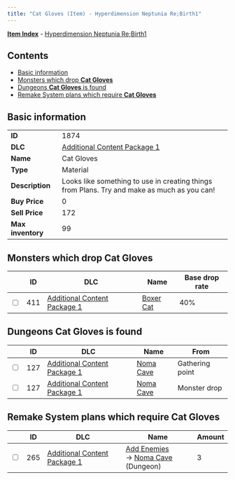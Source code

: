 ```yaml
---
title: "Cat Gloves (Item) - Hyperdimension Neptunia Re;Birth1"
---
```


[**Item Index**](/neptunia/rb1/item/index.html) - [Hyperdimension Neptunia Re;Birth1](/neptunia/rb1)

## Contents

- [Basic information](#basic-information)
- [Monsters which drop **Cat Gloves**](#monsters-which-drop-cat-gloves)
- [Dungeons **Cat Gloves** is found](#dungeons-cat-gloves-is-found)
- [Remake System plans which require **Cat Gloves**](#remake-system-plans-which-require-cat-gloves)

## Basic information

|   |   |
| -- | -- |
| **ID** | 1874 |
| **DLC** | [Additional Content Package 1](/neptunia/rb1/dlc/10-pack1.html) |
| **Name** | Cat Gloves |
| **Type** | Material |
| **Description** | Looks like something to use in creating things from Plans. Try and make as much as you can! |
| **Buy Price** | 0 |
| **Sell Price** | 172 |
| **Max inventory** | 99 |

## Monsters which drop **Cat Gloves**

|    | ID | DLC | Name | Base drop rate |
| -- | -- | --- | ---- | -------------- |
| <input type="checkbox" id="rb1-monster-10-411" class="trackbox" /> | 411 | [Additional Content Package 1](/neptunia/rb1/dlc/10-pack1.html) | [Boxer Cat](/neptunia/rb1/monster/10-411-boxer-cat.html) | 40% |

## Dungeons **Cat Gloves** is found

|    | ID | DLC | Name | From |
| -- | -- | --- | ---- | ---- |
| <input type="checkbox" id="rb1-dungeon-10-127" class="trackbox" /> | 127 | [Additional Content Package 1](/neptunia/rb1/dlc/10-pack1.html) | [Noma Cave](/neptunia/rb1/dungeon/10-127-noma-cave.html) | Gathering point |
| <input type="checkbox" id="rb1-dungeon-10-127" class="trackbox" /> | 127 | [Additional Content Package 1](/neptunia/rb1/dlc/10-pack1.html) | [Noma Cave](/neptunia/rb1/dungeon/10-127-noma-cave.html) | Monster drop |

## Remake System plans which require **Cat Gloves**

|    | ID | DLC | Name | Amount |
| -- | -- | --- | ---- | ------ |
| <input type="checkbox" id="rb1-remake-10-265" class="trackbox" /> | 265 | [Additional Content Package 1](/neptunia/rb1/dlc/10-pack1.html) | [Add Enemies](/neptunia/rb1/remake/10-265-add-enemies.html)<br />→ [Noma Cave](/neptunia/rb1/dungeon/10-127-noma-cave.html) (Dungeon) | 3 |
